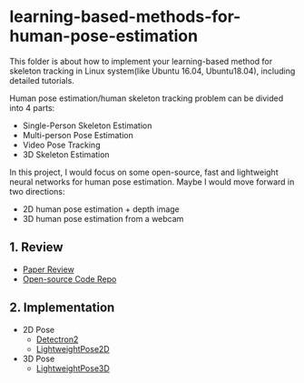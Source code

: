 # learning-based-methods-for-human-pose-estimation
This folder is about how to implement your learning-based method for skeleton tracking in Linux system(like Ubuntu 16.04, Ubuntu18.04), including detailed tutorials.

Human pose estimation/human skeleton tracking problem can be divided into 4 parts:
- Single-Person Skeleton Estimation
- Multi-person Pose Estimation
- Video Pose Tracking
- 3D Skeleton Estimation

In this project, I would focus on some open-source, fast and lightweight neural networks for human pose estimation. Maybe I would move forward in two directions:
 - 2D human pose estimation + depth image 
 - 3D human pose estimation from a webcam

## 1. Review
- [Paper Review](https://github.com/DarrenJiang13/gym-human-pose-estimation/blob/master/learning-based/%E4%BA%BA%E4%BD%93%E9%AA%A8%E6%9E%B6%E6%A3%80%E6%B5%8B%E6%96%87%E7%8C%AE%E8%B0%83%E7%A0%94.md)
- [Open-source Code Repo](https://github.com/DarrenJiang13/gym-human-pose-estimation/blob/master/learning-based/%E4%BA%BA%E4%BD%93%E9%AA%A8%E6%9E%B6%E6%A3%80%E6%B5%8B%E5%BC%80%E6%BA%90%E9%A1%B9%E7%9B%AE%E8%B0%83%E7%A0%94.md)

## 2. Implementation
- 2D Pose
    - [Detectron2](https://github.com/DarrenJiang13/gym-human-pose-estimation/blob/master/learning-based/webcam_detectron2.md)
    - [LightweightPose2D](https://github.com/DarrenJiang13/gym-human-pose-estimation/blob/master/learning-based/Imp_LightweightOpenPose/Imp_LightweightOpenPose.md)
- 3D Pose
    - [LightweightPose3D](https://github.com/DarrenJiang13/gym-human-pose-estimation/blob/master/learning-based/Imp_LightweightOpenPose3D/Imp_LightweightOpenPose3D.md)
